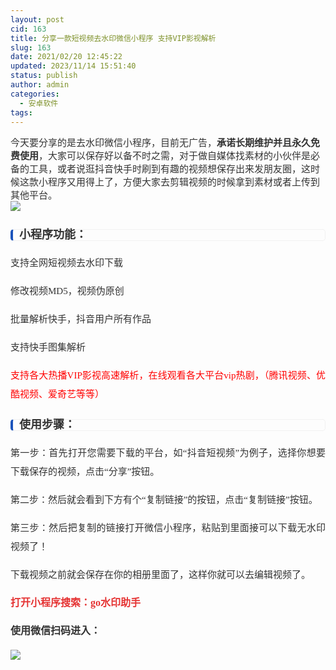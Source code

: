 ```yaml
---
layout: post
cid: 163
title: 分享一款短视频去水印微信小程序 支持VIP影视解析
slug: 163
date: 2021/02/20 12:45:22
updated: 2023/11/14 15:51:40
status: publish
author: admin
categories: 
  - 安卓软件
tags: 
---
```



<div alt="潮男心博客 www.cnx0.com" >
				<div style='font-family: "lucida Grande", Verdana, "Microsoft YaHei"; font-size: 14px; white-space: normal;'>
<span style="font-size: 15px; text-align: justify; color: rgb(51, 51, 51);">今天要分享的是去水印微信小程序，目前无广告，</span><span style="font-weight: 700; z-index: 16; font-size: 15px; text-align: justify; overflow-wrap: break-word; word-break: normal; color: rgb(51, 51, 51);">承诺长期维护并且永久免费使用</span><span style="font-size: 15px; text-align: justify; color: rgb(51, 51, 51);">，大家可以保存好以备不时之需，对于做自媒体找素材的小伙伴是必备的工具，或者说逛抖音快手时刷到有趣的视频想保存出来发朋友圈，这时候这款小程序又用得上了，方便大家去剪辑视频的时候拿到素材或者上传到其他平台。</span>
</div>
<div style='font-family: "lucida Grande", Verdana, "Microsoft YaHei"; font-size: 14px; white-space: normal;'>
<img src="https://www.115z.com/edit/php/upload/20210219/16137114688578.png"><span style="font-size: 15px; text-align: justify; color: rgb(51, 51, 51);"><br></span>
</div>
<div style='font-family: "lucida Grande", Verdana, "Microsoft YaHei"; font-size: 14px; white-space: normal;'>
<h4 style="font-size: 18px; font-weight: bold; margin-top: 25px; margin-bottom: 20px; padding-left: 10px; border-width: 1px 1px 1px 4px; border-style: solid; border-color: rgb(241, 241, 241) rgb(241, 241, 241) rgb(241, 241, 241) rgb(27, 84, 188); border-image: initial; border-radius: 5px; background-image: initial; background-position: initial; background-size: initial; background-repeat: initial; background-attachment: initial; background-origin: initial; background-clip: initial; line-height: 17px; overflow-wrap: break-word; word-break: normal; color: rgb(51, 51, 51);">小程序功能：</h4>
<p style="line-height: 30px; margin-top: 0px; margin-bottom: 15px; color: rgb(51, 51, 51); text-align: justify; overflow-wrap: break-word; font-size: 15px; word-break: normal;">支持全网短视频去水印下载</p>
<p style="line-height: 30px; margin-top: 0px; margin-bottom: 15px; color: rgb(51, 51, 51); text-align: justify; overflow-wrap: break-word; font-size: 15px; word-break: normal;">修改视频MD5，视频伪原创</p>
<p style="line-height: 30px; margin-top: 0px; margin-bottom: 15px; color: rgb(51, 51, 51); text-align: justify; overflow-wrap: break-word; font-size: 15px; word-break: normal;">批量解析快手，抖音用户所有作品</p>
<p style="line-height: 30px; margin-top: 0px; margin-bottom: 15px; color: rgb(51, 51, 51); text-align: justify; overflow-wrap: break-word; font-size: 15px; word-break: normal;">支持快手图集解析</p>
<p style="line-height: 30px; margin-top: 0px; margin-bottom: 15px; color: rgb(51, 51, 51); text-align: justify; overflow-wrap: break-word; font-size: 15px; word-break: normal;"><span style="color: rgb(255, 0, 0);">支持各大热播VIP影视高速解析，在线观看各大平台vip热剧，（腾讯视频、优酷视频、爱奇艺等等）</span></p>
<h4 style="font-size: 18px; font-weight: bold; margin-top: 25px; margin-bottom: 20px; padding-left: 10px; border-width: 1px 1px 1px 4px; border-style: solid; border-color: rgb(241, 241, 241) rgb(241, 241, 241) rgb(241, 241, 241) rgb(27, 84, 188); border-image: initial; border-radius: 5px; background-image: initial; background-position: initial; background-size: initial; background-repeat: initial; background-attachment: initial; background-origin: initial; background-clip: initial; line-height: 17px; overflow-wrap: break-word; word-break: normal; color: rgb(51, 51, 51);">使用步骤：</h4>
<p style="line-height: 30px; margin-top: 0px; margin-bottom: 15px; color: rgb(51, 51, 51); text-align: justify; overflow-wrap: break-word; font-size: 15px; word-break: normal;">第一步：首先打开您需要下载的平台，如“抖音短视频”为例子，选择你想要下载保存的视频，点击“分享”按钮。</p>
<p style="line-height: 30px; margin-top: 0px; margin-bottom: 15px; color: rgb(51, 51, 51); text-align: justify; overflow-wrap: break-word; font-size: 15px; word-break: normal;">第二步：然后就会看到下方有个“复制链接”的按钮，点击“复制链接”按钮。</p>
<p style="line-height: 30px; margin-top: 0px; margin-bottom: 15px; color: rgb(51, 51, 51); text-align: justify; overflow-wrap: break-word; font-size: 15px; word-break: normal;">第三步：然后把复制的链接打开微信小程序，粘贴到里面接可以下载无水印视频了！</p>
<p style="line-height: 30px; margin-top: 0px; margin-bottom: 15px; color: rgb(51, 51, 51); text-align: justify; overflow-wrap: break-word; font-size: 15px; word-break: normal;">下载视频之前就会保存在你的相册里面了，这样你就可以去编辑视频了。</p>
<p style="line-height: 30px; margin-top: 0px; margin-bottom: 15px; color: rgb(51, 51, 51); text-align: justify; overflow-wrap: break-word; font-size: 15px; word-break: normal;"><span style="font-weight: 700; z-index: 16; font-size: 16px; overflow-wrap: break-word; word-break: normal;"><span style="overflow-wrap: break-word; word-break: normal; color: rgb(229, 51, 51);">打开</span><span style="overflow-wrap: break-word; word-break: normal; color: rgb(229, 51, 51);">小程序搜索：go水印助手</span></span></p>
<p style="line-height: 30px; margin-top: 0px; margin-bottom: 15px; color: rgb(51, 51, 51); text-align: justify; overflow-wrap: break-word; font-size: 15px; word-break: normal;"><span style="font-weight: 700; z-index: 16; font-size: 16px; overflow-wrap: break-word; word-break: normal;">使用</span><span style="font-weight: 700; z-index: 16; font-size: 16px; overflow-wrap: break-word; word-break: normal;">微信扫码进入：</span></p>
<p style="line-height: 30px; margin-top: 0px; margin-bottom: 15px; color: rgb(51, 51, 51); text-align: justify; overflow-wrap: break-word; font-size: 15px; word-break: normal;"><span style="font-weight: 700; z-index: 16; font-size: 16px; overflow-wrap: break-word; word-break: normal;"><img src="https://www.115z.com/edit/php/upload/20210219/16137115141656.png"></span></p>
</div>
<p><br></p>			</div>
			